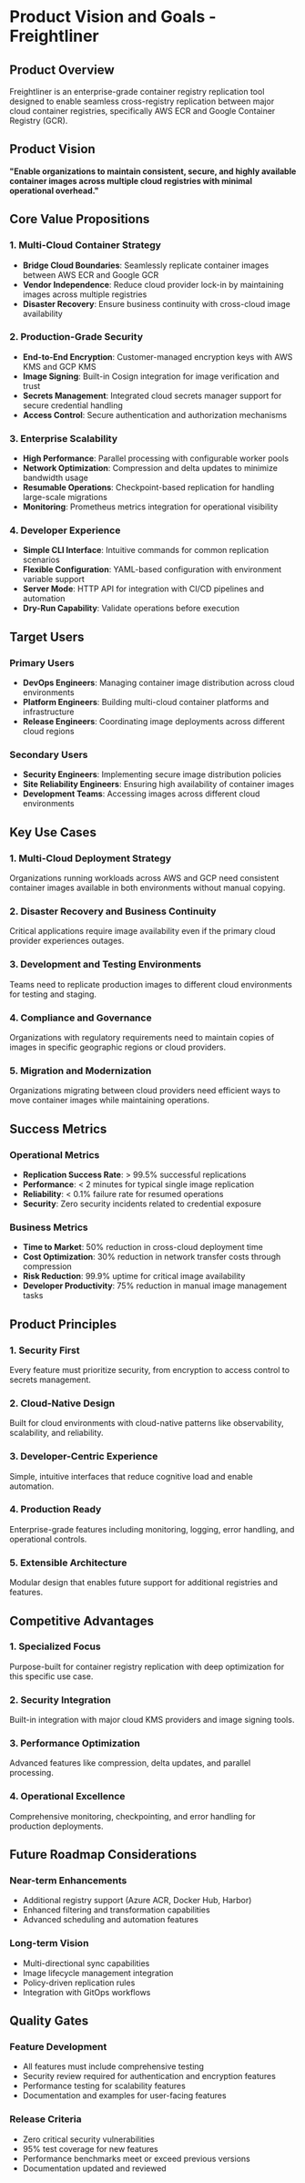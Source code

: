 # Product Vision and Goals - Freightliner

## Product Overview

Freightliner is an enterprise-grade container registry replication tool designed to enable seamless cross-registry replication between major cloud container registries, specifically AWS ECR and Google Container Registry (GCR).

## Product Vision

**"Enable organizations to maintain consistent, secure, and highly available container images across multiple cloud registries with minimal operational overhead."**

## Core Value Propositions

### 1. Multi-Cloud Container Strategy
- **Bridge Cloud Boundaries**: Seamlessly replicate container images between AWS ECR and Google GCR
- **Vendor Independence**: Reduce cloud provider lock-in by maintaining images across multiple registries
- **Disaster Recovery**: Ensure business continuity with cross-cloud image availability

### 2. Production-Grade Security
- **End-to-End Encryption**: Customer-managed encryption keys with AWS KMS and GCP KMS
- **Image Signing**: Built-in Cosign integration for image verification and trust
- **Secrets Management**: Integrated cloud secrets manager support for secure credential handling
- **Access Control**: Secure authentication and authorization mechanisms

### 3. Enterprise Scalability
- **High Performance**: Parallel processing with configurable worker pools
- **Network Optimization**: Compression and delta updates to minimize bandwidth usage
- **Resumable Operations**: Checkpoint-based replication for handling large-scale migrations
- **Monitoring**: Prometheus metrics integration for operational visibility

### 4. Developer Experience
- **Simple CLI Interface**: Intuitive commands for common replication scenarios
- **Flexible Configuration**: YAML-based configuration with environment variable support
- **Server Mode**: HTTP API for integration with CI/CD pipelines and automation
- **Dry-Run Capability**: Validate operations before execution

## Target Users

### Primary Users
- **DevOps Engineers**: Managing container image distribution across cloud environments
- **Platform Engineers**: Building multi-cloud container platforms and infrastructure
- **Release Engineers**: Coordinating image deployments across different cloud regions

### Secondary Users
- **Security Engineers**: Implementing secure image distribution policies
- **Site Reliability Engineers**: Ensuring high availability of container images
- **Development Teams**: Accessing images across different cloud environments

## Key Use Cases

### 1. Multi-Cloud Deployment Strategy
Organizations running workloads across AWS and GCP need consistent container images available in both environments without manual copying.

### 2. Disaster Recovery and Business Continuity
Critical applications require image availability even if the primary cloud provider experiences outages.

### 3. Development and Testing Environments
Teams need to replicate production images to different cloud environments for testing and staging.

### 4. Compliance and Governance
Organizations with regulatory requirements need to maintain copies of images in specific geographic regions or cloud providers.

### 5. Migration and Modernization
Organizations migrating between cloud providers need efficient ways to move container images while maintaining operations.

## Success Metrics

### Operational Metrics
- **Replication Success Rate**: > 99.5% successful replications
- **Performance**: < 2 minutes for typical single image replication
- **Reliability**: < 0.1% failure rate for resumed operations
- **Security**: Zero security incidents related to credential exposure

### Business Metrics
- **Time to Market**: 50% reduction in cross-cloud deployment time
- **Cost Optimization**: 30% reduction in network transfer costs through compression
- **Risk Reduction**: 99.9% uptime for critical image availability
- **Developer Productivity**: 75% reduction in manual image management tasks

## Product Principles

### 1. Security First
Every feature must prioritize security, from encryption to access control to secrets management.

### 2. Cloud-Native Design
Built for cloud environments with cloud-native patterns like observability, scalability, and reliability.

### 3. Developer-Centric Experience
Simple, intuitive interfaces that reduce cognitive load and enable automation.

### 4. Production Ready
Enterprise-grade features including monitoring, logging, error handling, and operational controls.

### 5. Extensible Architecture
Modular design that enables future support for additional registries and features.

## Competitive Advantages

### 1. Specialized Focus
Purpose-built for container registry replication with deep optimization for this specific use case.

### 2. Security Integration
Built-in integration with major cloud KMS providers and image signing tools.

### 3. Performance Optimization
Advanced features like compression, delta updates, and parallel processing.

### 4. Operational Excellence
Comprehensive monitoring, checkpointing, and error handling for production deployments.

## Future Roadmap Considerations

### Near-term Enhancements
- Additional registry support (Azure ACR, Docker Hub, Harbor)
- Enhanced filtering and transformation capabilities
- Advanced scheduling and automation features

### Long-term Vision
- Multi-directional sync capabilities
- Image lifecycle management integration
- Policy-driven replication rules
- Integration with GitOps workflows

## Quality Gates

### Feature Development
- All features must include comprehensive testing
- Security review required for authentication and encryption features
- Performance testing for scalability features
- Documentation and examples for user-facing features

### Release Criteria
- Zero critical security vulnerabilities
- 95% test coverage for new features
- Performance benchmarks meet or exceed previous versions
- Documentation updated and reviewed